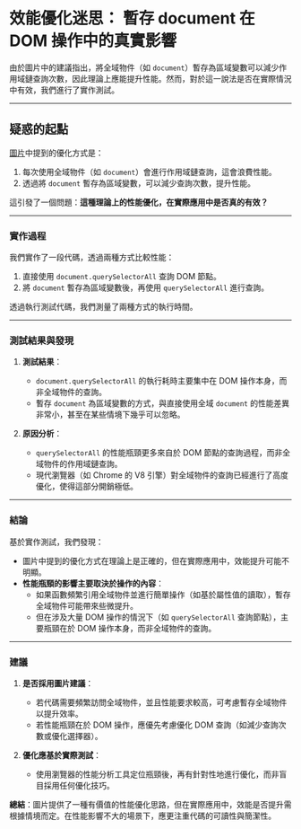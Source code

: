 # 效能優化迷思： 暫存 document 在 DOM 操作中的真實影響

由於圖片中的建議指出，將全域物件（如 `document`）暫存為區域變數可以減少作用域鏈查詢次數，因此理論上應能提升性能。然而，對於這一說法是否在實際情況中有效，我們進行了實作測試。

---

## **疑惑的起點**

[圖片](./image.png)中提到的優化方式是：

1. 每次使用全域物件（如 `document`）會進行作用域鏈查詢，這會浪費性能。
2. 透過將 `document` 暫存為區域變數，可以減少查詢次數，提升性能。

這引發了一個問題：**這種理論上的性能優化，在實際應用中是否真的有效？**

---

### **實作過程**

我們實作了一段代碼，透過兩種方式比較性能：

1. 直接使用 `document.querySelectorAll` 查詢 DOM 節點。
2. 將 `document` 暫存為區域變數後，再使用 `querySelectorAll` 進行查詢。

透過執行測試代碼，我們測量了兩種方式的執行時間。

---

### **測試結果與發現**

1. **測試結果**：
   - `document.querySelectorAll` 的執行耗時主要集中在 DOM 操作本身，而非全域物件的查詢。
   - 暫存 `document` 為區域變數的方式，與直接使用全域 `document` 的性能差異非常小，甚至在某些情境下幾乎可以忽略。

2. **原因分析**：
   - `querySelectorAll` 的性能瓶頸更多來自於 DOM 節點的查詢過程，而非全域物件的作用域鏈查詢。
   - 現代瀏覽器（如 Chrome 的 V8 引擎）對全域物件的查詢已經進行了高度優化，使得這部分開銷極低。

---

### **結論**

基於實作測試，我們發現：

- 圖片中提到的優化方式在理論上是正確的，但在實際應用中，效能提升可能不明顯。
- **性能瓶頸的影響主要取決於操作的內容**：
  - 如果函數頻繁引用全域物件並進行簡單操作（如基於屬性值的讀取），暫存全域物件可能帶來些微提升。
  - 但在涉及大量 DOM 操作的情況下（如 `querySelectorAll` 查詢節點），主要瓶頸在於 DOM 操作本身，而非全域物件的查詢。

---

### **建議**

1. **是否採用圖片建議**：
   - 若代碼需要頻繁訪問全域物件，並且性能要求較高，可考慮暫存全域物件以提升效率。
   - 若性能瓶頸在於 DOM 操作，應優先考慮優化 DOM 查詢（如減少查詢次數或優化選擇器）。

2. **優化應基於實際測試**：
   - 使用瀏覽器的性能分析工具定位瓶頸後，再有針對性地進行優化，而非盲目採用任何優化技巧。

**總結**：圖片提供了一種有價值的性能優化思路，但在實際應用中，效能是否提升需根據情境而定。在性能影響不大的場景下，應更注重代碼的可讀性與簡潔性。
